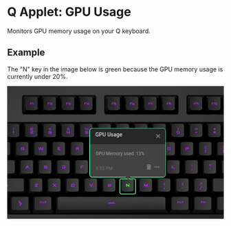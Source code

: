 # Q Applet: GPU Usage

Monitors GPU memory usage on your Q keyboard.

## Example

The "N" key in the image below is green because the GPU memory usage is currently under 20%.

![GPU Usage on a Das Keybaord Q](assets/image.png "Das Keyboard GPU Usage applet")
